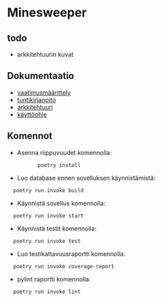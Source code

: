 # Minesweeper

## todo

- arkkitehtuurin kuvat


## Dokumentaatio

- [vaatimusmäärittely](/dokumentaatio/vaatimusmaarittely.md)
- [tuntikirjanpito](/dokumentaatio/tuntikirjanpito.md)
- [arkkitehtuuri](/dokumentaatio/arkkitehtuuri.md)
- [käyttöohje](/dokumentaatio/kayttoohje.md)

## Komennot

- Asenna riippuvuudet komennolla: 

````          poetry install````

- Luo database ennen sovelluksen käynnistämistä:

````  poetry run invoke build````

- Käynnistä sovellus komennolla:

````  poetry run invoke start````

- Käynnistä testit komennolla:

````  poetry run invoke test````

- Luo testikattavuusraportti komennolla:

````  poetry run invoke coverage-report````

- pylint raportti komennolla:

````  poetry run invoke lint````
